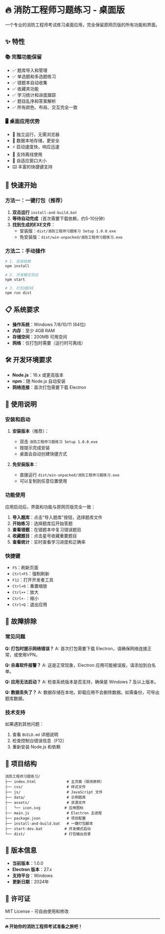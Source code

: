 # 🔥 消防工程师习题练习 - 桌面版

一个专业的消防工程师考试练习桌面应用，完全保留原网页版的所有功能和界面。

## ✨ 特性

### 📚 完整功能保留
- ✅ 题库导入和管理
- ✅ 单选题和多选题练习
- ✅ 错题本自动收集
- ✅ 收藏夹功能
- ✅ 学习统计和进度跟踪
- ✅ 题目乱序和答案解析
- ✅ 所有颜色、布局、交互完全一致

### 🖥️ 桌面应用优势
- 🚀 独立运行，无需浏览器
- 💾 数据本地存储，更安全
- ⚡ 启动速度快，响应迅速
- 🔄 支持离线使用
- 📱 自适应窗口大小
- ⌨️ 丰富的快捷键支持

## 🚀 快速开始

### 方法一：一键打包（推荐）

1. **双击运行** `install-and-build.bat`
2. **等待自动完成**（首次需要下载依赖，约5-10分钟）
3. **找到生成的EXE文件**：
   - 安装版：`dist/消防工程师习题练习 Setup 1.0.0.exe`
   - 免安装版：`dist/win-unpacked/消防工程师习题练习.exe`

### 方法二：手动操作

```bash
# 1. 安装依赖
npm install

# 2. 开发模式测试
npm start

# 3. 打包成EXE
npm run dist
```

## 📋 系统要求

- **操作系统**：Windows 7/8/10/11 (64位)
- **内存**：至少 4GB RAM
- **存储空间**：200MB 可用空间
- **网络**：仅打包时需要（运行时可离线）

## 🛠️ 开发环境要求

- **Node.js**：16.x 或更高版本
- **npm**：随 Node.js 自动安装
- **网络连接**：首次打包需要下载 Electron

## 📖 使用说明

### 安装和启动

1. **安装版本**（推荐）：
   - 双击 `消防工程师习题练习 Setup 1.0.0.exe`
   - 按提示完成安装
   - 桌面会自动创建快捷方式

2. **免安装版本**：
   - 直接运行 `dist/win-unpacked/消防工程师习题练习.exe`
   - 可以复制到任意位置使用

### 功能使用

应用启动后，界面和功能与原网页版完全一致：

1. **导入题库**：点击"导入题库"按钮，选择题库文件
2. **开始练习**：选择题库后开始答题
3. **查看错题**：在错题本中复习错误题目
4. **收藏题目**：点击星号收藏重要题目
5. **查看统计**：实时查看学习进度和正确率

### 快捷键

- `F5`：刷新页面
- `Ctrl+F5`：强制刷新
- `F12`：打开开发者工具
- `Ctrl+0`：重置缩放
- `Ctrl++`：放大
- `Ctrl+-`：缩小
- `Ctrl+Q`：退出应用

## 🔧 故障排除

### 常见问题

**Q: 打包时提示网络错误？**
A: 首次打包需要下载 Electron，请确保网络连接正常，或使用VPN。

**Q: 杀毒软件报警？**
A: 这是正常现象，Electron 应用可能被误报，请添加到白名单。

**Q: 应用无法启动？**
A: 检查系统版本是否支持，确保是 Windows 7 及以上版本。

**Q: 数据丢失了？**
A: 数据存储在本地，卸载应用不会删除数据。如需备份，可导出题库数据。

### 技术支持

如果遇到其他问题：

1. 查看 `BUILD.md` 详细说明
2. 检查控制台错误信息（F12）
3. 重新安装 Node.js 和依赖

## 📁 项目结构

```
消防工程师习题练习/
├── index.html              # 主页面（保持原样）
├── css/                    # 样式文件
├── js/                     # JavaScript 文件
├── data/                   # 示例题库
├── assets/                 # 资源文件
│   └── icon.svg           # 应用图标
├── main.js                 # Electron 主进程
├── package.json            # 项目配置
├── install-and-build.bat   # 一键打包脚本
├── start-dev.bat          # 开发模式启动
└── dist/                  # 打包输出目录
```

## 🎯 版本信息

- **当前版本**：1.0.0
- **Electron 版本**：27.x
- **支持平台**：Windows
- **更新日期**：2024年

## 📄 许可证

MIT License - 可自由使用和修改

---

**🔥 开始你的消防工程师考试准备之旅吧！**